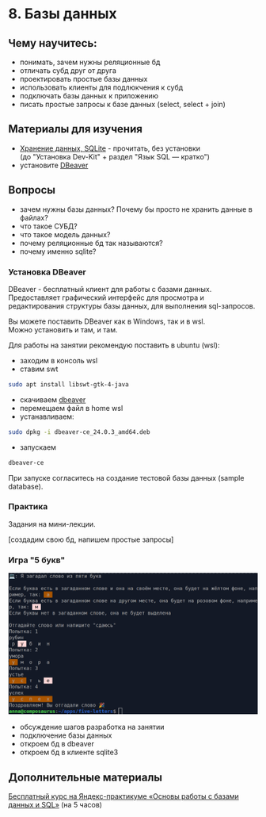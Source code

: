 # 8. Базы данных

## Чему научитесь:

- понимать, зачем нужны реляционные бд
- отличать субд друг от друга
- проектировать простые базы данных
- использовать клиенты для подлюкчения к субд
- подключать базы данных к приложению
- писать простые запросы к базе данных (select, select + join)

## Материалы для изучения

- [Хранение данных, SQLite](https://rubyrush.ru/steps/sqlite) - прочитать, без установки  
(до "Установка Dev-Kit" + раздел "Язык SQL — кратко")
- установите [DBeaver](https://dbeaver.io/download/)

## Вопросы

- зачем нужны базы данных? Почему бы просто не хранить данные в файлах?
- что такое СУБД?
- что такое модель данных?
- почему реляционные бд так называются?
- почему именно sqlite?

### Установка DBeaver

DBeaver - бесплатный клиент для работы с базами данных. Предоставляет графический интерфейс для просмотра и редактирования структуры базы данных, для выполнения sql-запросов.

Вы можете поставить DBeaver как в Windows, так и в wsl.  
Можно установить и там, и там.

Для работы на занятии рекомендую поставить в ubuntu (wsl):

- заходим в консоль wsl
- ставим swt

```bash
sudo apt install libswt-gtk-4-java
```
- скачиваем [dbeaver](https://dbeaver.io/files/dbeaver-ce_latest_amd64.deb)
- перемещаем файл в home wsl
- устанавливаем:
```bash
sudo dpkg -i dbeaver-ce_24.0.3_amd64.deb
```
- запускаем
```bash
dbeaver-ce
```

При запуске согласитесь на создание тестовой базы данных (sample database).  

### Практика

Задания на мини-лекции.  

[создадим свою бд, напишем простые запросы]

### Игра "5 букв"

![Скриншот игры "5 букв"](https://github.com/ruby-newbie/lessons/blob/main/images/five-letters.png)

- обсуждение шагов разработка на занятии
- подключение базы данных
- откроем бд в dbeaver
- откроем бд в клиенте sqlite3

## Дополнительные материалы

[Бесплатный курс на Яндекс-практикуме «Основы работы с базами данных и SQL»](https://start.practicum.yandex/sql-database-basics/) (на 5 часов)

